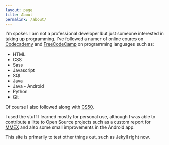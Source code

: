 ```yaml
---
layout: page
title: About
permalink: /about/
---
```


I'm spoker. I am not a professional developer but just someone interested in taking up programming. I've followed a numer of online coures on [Codecademy](http://www.Codecademy.com) and [FreeCodeCamp](https://www.freecodecamp.com) on programming languages such as:
* HTML
* CSS
* Sass
* Javascript
* SQL
* Java
* Java - Android
* Python
* Git

Of course I also followed along with [CS50](https://cs50.harvard.edu/).

I used the stuff I learned mostly for personal use, although I was able to contribute a litte to Open Source projects such as a custom report for [MMEX](https://github.com/moneymanagerex/) and also some small improvements in the Android app.

This site is primarily to test other things out, such as Jekyll right now.
